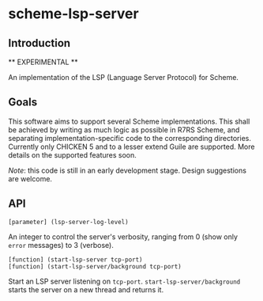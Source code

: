 # scheme-lsp-server

## Introduction

** EXPERIMENTAL **

An implementation of the LSP (Language Server Protocol) for Scheme.

## Goals

This software aims to support several Scheme implementations. This shall
be achieved by writing as much logic as possible in R7RS Scheme, and
separating implementation-specific code to the corresponding directories. Currently only CHICKEN 5 and to a lesser extend Guile are supported.
More details on the supported features soon.

*Note*: this code is still in an early development stage. Design suggestions are welcome.

## API

```
[parameter] (lsp-server-log-level)
```
An integer to control the server's verbosity, ranging from 0 (show only `error` messages) to 3 (verbose).

```
[function] (start-lsp-server tcp-port)
[function] (start-lsp-server/background tcp-port)
```

Start an LSP server listening on `tcp-port`. `start-lsp-server/background` starts the server on a new thread and returns it.
